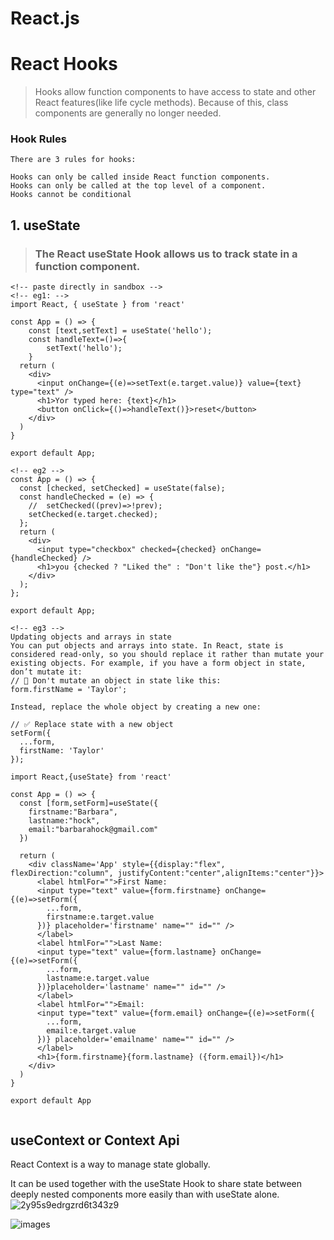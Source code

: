 # React.js

# React Hooks
> Hooks allow function components to have access to state and other React features(like life cycle methods). Because of this, class components are generally no longer needed.
### Hook Rules
```
There are 3 rules for hooks:

Hooks can only be called inside React function components.
Hooks can only be called at the top level of a component.
Hooks cannot be conditional
```
## 1. useState
> ### The React useState Hook allows us to track state in a function component.
```
<!-- paste directly in sandbox -->
<!-- eg1: -->
import React, { useState } from 'react'

const App = () => {
    const [text,setText] = useState('hello');
    const handleText=()=>{
        setText('hello');
    }
  return (
    <div>
      <input onChange={(e)=>setText(e.target.value)} value={text} type="text" />
      <h1>Yor typed here: {text}</h1>
      <button onClick={()=>handleText()}>reset</button>
    </div>
  )
}

export default App;

<!-- eg2 -->
const App = () => {
  const [checked, setChecked] = useState(false);
  const handleChecked = (e) => {
    //  setChecked((prev)=>!prev);
    setChecked(e.target.checked);
  };
  return (
    <div>
      <input type="checkbox" checked={checked} onChange={handleChecked} />
      <h1>you {checked ? "Liked the" : "Don't like the"} post.</h1>
    </div>
  );
};

export default App;

<!-- eg3 -->
Updating objects and arrays in state 
You can put objects and arrays into state. In React, state is considered read-only, so you should replace it rather than mutate your existing objects. For example, if you have a form object in state, don’t mutate it:
// 🚩 Don't mutate an object in state like this:
form.firstName = 'Taylor';

Instead, replace the whole object by creating a new one:

// ✅ Replace state with a new object
setForm({
  ...form,
  firstName: 'Taylor'
});

import React,{useState} from 'react'

const App = () => {
  const [form,setForm]=useState({
    firstname:"Barbara",
    lastname:"hock",
    email:"barbarahock@gmail.com"
  })
  
  return (
    <div className='App' style={{display:"flex", flexDirection:"column", justifyContent:"center",alignItems:"center"}}>
      <label htmlFor="">First Name:
      <input type="text" value={form.firstname} onChange={(e)=>setForm({
        ...form,
        firstname:e.target.value
      })} placeholder='firstname' name="" id="" />
      </label>
      <label htmlFor="">Last Name:
      <input type="text" value={form.lastname} onChange={(e)=>setForm({
        ...form,
        lastname:e.target.value
      })}placeholder='lastname' name="" id="" />
      </label>
      <label htmlFor="">Email:
      <input type="text" value={form.email} onChange={(e)=>setForm({
        ...form,
        email:e.target.value
      })} placeholder='emailname' name="" id="" />
      </label>
      <h1>{form.firstname}{form.lastname} ({form.email})</h1>
    </div>
  )
}

export default App


```
## useContext or Context Api
React Context is a way to manage state globally.

It can be used together with the useState Hook to share state between deeply nested components more easily than with useState alone.
![2y95s9edrgzrd6t343z9](https://github.com/MohdAqib8267/React.js/assets/106628860/299a2843-51b7-4a2d-9c04-a6afd42908ed)

![images](https://github.com/MohdAqib8267/React.js/assets/106628860/3a8b76ba-a777-4dfb-a27d-82dc0945e9d2)






